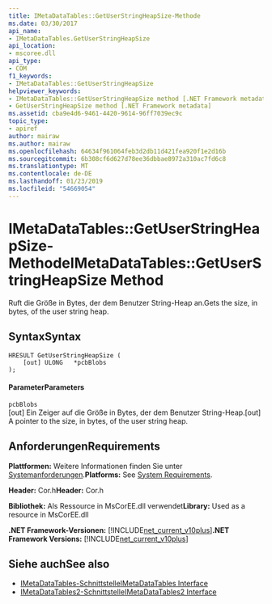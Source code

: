```yaml
---
title: IMetaDataTables::GetUserStringHeapSize-Methode
ms.date: 03/30/2017
api_name:
- IMetaDataTables.GetUserStringHeapSize
api_location:
- mscoree.dll
api_type:
- COM
f1_keywords:
- IMetaDataTables::GetUserStringHeapSize
helpviewer_keywords:
- IMetaDataTables::GetUserStringHeapSize method [.NET Framework metadata]
- GetUserStringHeapSize method [.NET Framework metadata]
ms.assetid: cba9e4d6-9461-4420-9614-96ff7039ec9c
topic_type:
- apiref
author: mairaw
ms.author: mairaw
ms.openlocfilehash: 64634f961064feb3d2db11d421fea920f1e2d16b
ms.sourcegitcommit: 6b308cf6d627d78ee36dbbae8972a310ac7fd6c8
ms.translationtype: MT
ms.contentlocale: de-DE
ms.lasthandoff: 01/23/2019
ms.locfileid: "54669054"
---
```

# <a name="imetadatatablesgetuserstringheapsize-method"></a><span data-ttu-id="5d081-102">IMetaDataTables::GetUserStringHeapSize-Methode</span><span class="sxs-lookup"><span data-stu-id="5d081-102">IMetaDataTables::GetUserStringHeapSize Method</span></span>
<span data-ttu-id="5d081-103">Ruft die Größe in Bytes, der dem Benutzer String-Heap an.</span><span class="sxs-lookup"><span data-stu-id="5d081-103">Gets the size, in bytes, of the user string heap.</span></span>  
  
## <a name="syntax"></a><span data-ttu-id="5d081-104">Syntax</span><span class="sxs-lookup"><span data-stu-id="5d081-104">Syntax</span></span>  
  
```  
HRESULT GetUserStringHeapSize (  
    [out] ULONG   *pcbBlobs  
);  
```  
  
#### <a name="parameters"></a><span data-ttu-id="5d081-105">Parameter</span><span class="sxs-lookup"><span data-stu-id="5d081-105">Parameters</span></span>  
 `pcbBlobs`  
 <span data-ttu-id="5d081-106">[out] Ein Zeiger auf die Größe in Bytes, der dem Benutzer String-Heap.</span><span class="sxs-lookup"><span data-stu-id="5d081-106">[out] A pointer to the size, in bytes, of the user string heap.</span></span>  
  
## <a name="requirements"></a><span data-ttu-id="5d081-107">Anforderungen</span><span class="sxs-lookup"><span data-stu-id="5d081-107">Requirements</span></span>  
 <span data-ttu-id="5d081-108">**Plattformen:** Weitere Informationen finden Sie unter [Systemanforderungen](../../../../docs/framework/get-started/system-requirements.md).</span><span class="sxs-lookup"><span data-stu-id="5d081-108">**Platforms:** See [System Requirements](../../../../docs/framework/get-started/system-requirements.md).</span></span>  
  
 <span data-ttu-id="5d081-109">**Header:** Cor.h</span><span class="sxs-lookup"><span data-stu-id="5d081-109">**Header:** Cor.h</span></span>  
  
 <span data-ttu-id="5d081-110">**Bibliothek:** Als Ressource in MsCorEE.dll verwendet</span><span class="sxs-lookup"><span data-stu-id="5d081-110">**Library:** Used as a resource in MsCorEE.dll</span></span>  
  
 <span data-ttu-id="5d081-111">**.NET Framework-Versionen:** [!INCLUDE[net_current_v10plus](../../../../includes/net-current-v10plus-md.md)]</span><span class="sxs-lookup"><span data-stu-id="5d081-111">**.NET Framework Versions:** [!INCLUDE[net_current_v10plus](../../../../includes/net-current-v10plus-md.md)]</span></span>  
  
## <a name="see-also"></a><span data-ttu-id="5d081-112">Siehe auch</span><span class="sxs-lookup"><span data-stu-id="5d081-112">See also</span></span>
- [<span data-ttu-id="5d081-113">IMetaDataTables-Schnittstelle</span><span class="sxs-lookup"><span data-stu-id="5d081-113">IMetaDataTables Interface</span></span>](../../../../docs/framework/unmanaged-api/metadata/imetadatatables-interface.md)
- [<span data-ttu-id="5d081-114">IMetaDataTables2-Schnittstelle</span><span class="sxs-lookup"><span data-stu-id="5d081-114">IMetaDataTables2 Interface</span></span>](../../../../docs/framework/unmanaged-api/metadata/imetadatatables2-interface.md)
